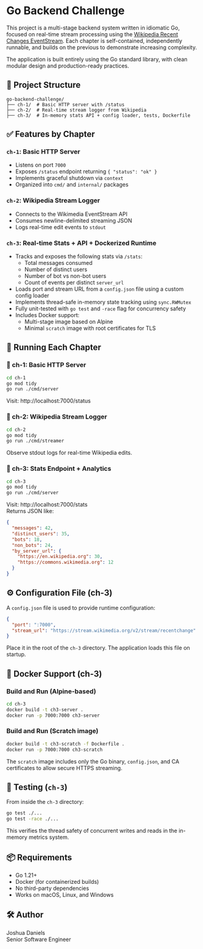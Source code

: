# Go Backend Challenge

This project is a multi-stage backend system written in idiomatic Go, focused on real-time stream processing using the [Wikipedia Recent Changes EventStream](https://stream.wikimedia.org/v2/stream/recentchange). Each chapter is self-contained, independently runnable, and builds on the previous to demonstrate increasing complexity.

The application is built entirely using the Go standard library, with clean modular design and production-ready practices.

## 📁 Project Structure

```
go-backend-challenge/
├── ch-1/  # Basic HTTP server with /status
├── ch-2/  # Real-time stream logger from Wikipedia
├── ch-3/  # In-memory stats API + config loader, tests, Dockerfile
```

## ✅ Features by Chapter

### `ch-1`: Basic HTTP Server
- Listens on port `7000`
- Exposes `/status` endpoint returning `{ "status": "ok" }`
- Implements graceful shutdown via `context`
- Organized into `cmd/` and `internal/` packages

### `ch-2`: Wikipedia Stream Logger
- Connects to the Wikimedia EventStream API
- Consumes newline-delimited streaming JSON
- Logs real-time edit events to `stdout`

### `ch-3`: Real-time Stats + API + Dockerized Runtime
- Tracks and exposes the following stats via `/stats`:
  - Total messages consumed
  - Number of distinct users
  - Number of bot vs non-bot users
  - Count of events per distinct `server_url`
- Loads port and stream URL from a `config.json` file using a custom config loader
- Implements thread-safe in-memory state tracking using `sync.RWMutex`
- Fully unit-tested with `go test` and `-race` flag for concurrency safety
- Includes Docker support:
  - Multi-stage image based on Alpine
  - Minimal `scratch` image with root certificates for TLS

## 🚀 Running Each Chapter

### 🧩 ch-1: Basic HTTP Server

```bash
cd ch-1
go mod tidy
go run ./cmd/server
```

Visit: http://localhost:7000/status

### 🧩 ch-2: Wikipedia Stream Logger

```bash
cd ch-2
go mod tidy
go run ./cmd/streamer
```

Observe stdout logs for real-time Wikipedia edits.

### 🧩 ch-3: Stats Endpoint + Analytics

```bash
cd ch-3
go mod tidy
go run ./cmd/server
```

Visit: http://localhost:7000/stats  
Returns JSON like:

```json
{
  "messages": 42,
  "distinct_users": 35,
  "bots": 18,
  "non_bots": 24,
  "by_server_url": {
    "https://en.wikipedia.org": 30,
    "https://commons.wikimedia.org": 12
  }
}
```

## ⚙️ Configuration File (ch-3)

A `config.json` file is used to provide runtime configuration:

```json
{
  "port": ":7000",
  "stream_url": "https://stream.wikimedia.org/v2/stream/recentchange"
}
```

Place it in the root of the `ch-3` directory. The application loads this file on startup.

## 🐳 Docker Support (ch-3)

### Build and Run (Alpine-based)

```bash
cd ch-3
docker build -t ch3-server .
docker run -p 7000:7000 ch3-server
```

### Build and Run (Scratch image)

```bash
docker build -t ch3-scratch -f Dockerfile .
docker run -p 7000:7000 ch3-scratch
```

The `scratch` image includes only the Go binary, `config.json`, and CA certificates to allow secure HTTPS streaming.

## 🧪 Testing (`ch-3`)

From inside the `ch-3` directory:

```bash
go test ./...
go test -race ./...
```

This verifies the thread safety of concurrent writes and reads in the in-memory metrics system.

## 📦 Requirements

- Go 1.21+
- Docker (for containerized builds)
- No third-party dependencies
- Works on macOS, Linux, and Windows

## 🛠️ Author

Joshua Daniels  
Senior Software Engineer
